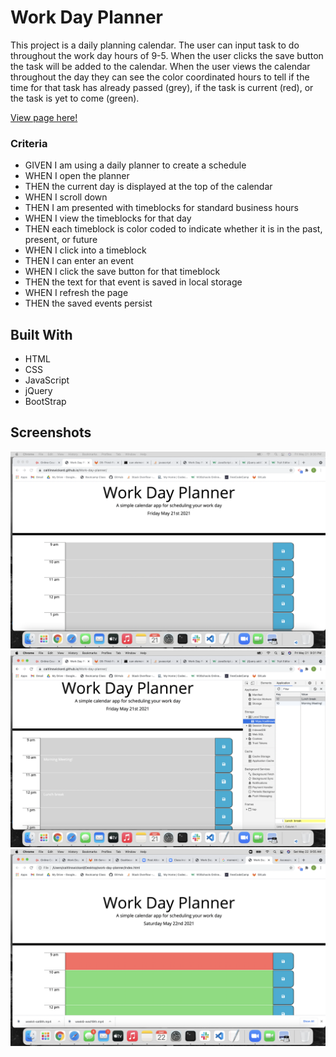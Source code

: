 # Work Day Planner

This project is a daily planning calendar. The user can input task to do throughout the work day hours of 9-5. When the user clicks the save button the task will be added to the calendar. When the user views the calendar throughout the day they can see the color coordinated hours to tell if the time for that task has already passed (grey), if the task is current (red), or the task is yet to come (green).

[View page here!](https://caitlinswickard.github.io/Work-day-planner/)

### Criteria

- GIVEN I am using a daily planner to create a schedule
- WHEN I open the planner
- THEN the current day is displayed at the top of the calendar
- WHEN I scroll down
- THEN I am presented with timeblocks for standard business hours
- WHEN I view the timeblocks for that day
- THEN each timeblock is color coded to indicate whether it is in the past, present, or future
- WHEN I click into a timeblock
- THEN I can enter an event
- WHEN I click the save button for that timeblock
- THEN the text for that event is saved in local storage
- WHEN I refresh the page
- THEN the saved events persist

## Built With

- HTML
- CSS
- JavaScript
- jQuery
- BootStrap

## Screenshots

![Start Quiz screen](images/shot-1.png)
![Start Quiz screen](images/shot-2.png)
![Start Quiz screen](images/shot-3.png)
